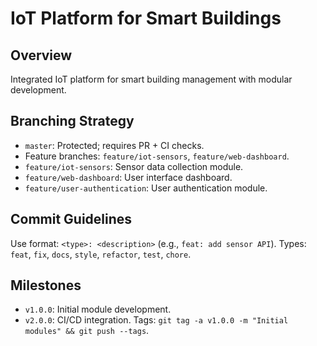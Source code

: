 # IoT Platform for Smart Buildings
## Overview
Integrated IoT platform for smart building management with modular development.

## Branching Strategy
- `master`: Protected; requires PR + CI checks.
- Feature branches: `feature/iot-sensors`, `feature/web-dashboard`.
- `feature/iot-sensors`: Sensor data collection module.
- `feature/web-dashboard`: User interface dashboard.
- `feature/user-authentication`: User authentication module.

## Commit Guidelines
Use format: `<type>: <description>` (e.g., `feat: add sensor API`).
Types: `feat`, `fix`, `docs`, `style`, `refactor`, `test`, `chore`.

## Milestones
- `v1.0.0`: Initial module development.
- `v2.0.0`: CI/CD integration.
Tags: `git tag -a v1.0.0 -m "Initial modules" && git push --tags`.
